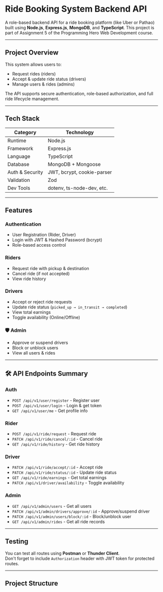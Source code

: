 #  Ride Booking System Backend API

A role-based backend API for a ride booking platform (like Uber or Pathao) built using **Node.js**, **Express.js**, **MongoDB**, and **TypeScript**. This project is part of Assignment 5 of the Programming Hero Web Development course.

---

##  Project Overview

This system allows users to:
-  Request rides (riders)
-  Accept & update ride status (drivers)
-  Manage users & rides (admins)

The API supports secure authentication, role-based authorization, and full ride lifecycle management.

---

##  Tech Stack

| Category       | Technology                    |
|----------------|-------------------------------|
| Runtime        | Node.js                       |
| Framework      | Express.js                    |
| Language       | TypeScript                    |
| Database       | MongoDB + Mongoose            |
| Auth & Security| JWT, bcrypt, cookie-parser    |
| Validation     | Zod                           |
| Dev Tools      | dotenv, ts-node-dev, etc.     |

---

##  Features

###  Authentication
- User Registration (Rider, Driver)
- Login with JWT & Hashed Password (bcrypt)
- Role-based access control

###  Riders
- Request ride with pickup & destination
- Cancel ride (if not accepted)
- View ride history

###  Drivers
- Accept or reject ride requests
- Update ride status (`picked_up → in_transit → completed`)
- View total earnings
- Toggle availability (Online/Offline)

### 🛡️ Admin
- Approve or suspend drivers
- Block or unblock users
- View all users & rides

---

## 🛠 API Endpoints Summary

###  Auth
- `POST /api/v1/user/register` - Register user
- `POST /api/v1/user/login` - Login & get token
- `GET /api/v1/user/me` - Get profile info

###  Rider
- `POST /api/v1/ride/request` - Request ride
- `PATCH /api/v1/ride/cancel/:id` - Cancel ride
- `GET /api/v1/ride/history` - Get ride history

###  Driver
- `PATCH /api/v1/ride/accept/:id` - Accept ride
- `PATCH /api/v1/ride/status/:id` - Update ride status
- `GET /api/v1/ride/earnings` - Get total earnings
- `PATCH /api/v1/driver/availability` - Toggle availability

###  Admin
- `GET /api/v1/admin/users` - Get all users
- `PATCH /api/v1/admin/drivers/approve/:id` - Approve/suspend driver
- `PATCH /api/v1/admin/users/block/:id` - Block/unblock user
- `GET /api/v1/admin/rides` - Get all ride records

---

##  Testing

You can test all routes using **Postman** or **Thunder Client**.  
 Don't forget to include `Authorization` header with JWT token for protected routes.

---

##  Project Structure

